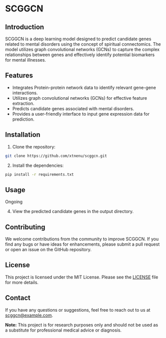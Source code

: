 # SCGGCN

## Introduction
SCGGCN is a deep learning model designed to predict candidate genes related to mental disorders using the concept of spiritual connectomics. The model utilizes graph convolutional networks (GCNs) to capture the complex relationships between genes and effectively identify potential biomarkers for mental illnesses.

## Features
- Integrates Protein-protein network data to identify relevant gene-gene interactions.
- Utilizes graph convolutional networks (GCNs) for effective feature extraction.
- Predicts candidate genes associated with mental disorders.
- Provides a user-friendly interface to input gene expression data for prediction.

## Installation
1. Clone the repository:
```bash
git clone https://github.com/xtnenu/scggcn.git
```
2. Install the dependencies:
```bash
pip install -r requirements.txt
```

## Usage
Ongoing

4. View the predicted candidate genes in the output directory.

## Contributing
We welcome contributions from the community to improve SCGGCN. If you find any bugs or have ideas for enhancements, please submit a pull request or open an issue on the GitHub repository.

## License
This project is licensed under the MIT License. Please see the [LICENSE](LICENSE) file for more details.

## Contact
If you have any questions or suggestions, feel free to reach out to us at scggcn@example.com.

**Note:** This project is for research purposes only and should not be used as a substitute for professional medical advice or diagnosis.
